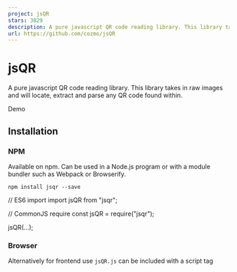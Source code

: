 ```yaml
---
project: jsQR
stars: 3829
description: A pure javascript QR code reading library. This library takes in raw images and will locate, extract and parse any QR code found within.
url: https://github.com/cozmo/jsQR
---
```


jsQR
====

A pure javascript QR code reading library. This library takes in raw images and will locate, extract and parse any QR code found within.

Demo

Installation
------------

### NPM

Available on npm. Can be used in a Node.js program or with a module bundler such as Webpack or Browserify.

```
npm install jsqr --save
```

// ES6 import
import jsQR from "jsqr";

// CommonJS require
const jsQR \= require("jsqr");

jsQR(...);

### Browser

Alternatively for frontend use `jsQR.js` can be included with a script tag

<script src\="jsQR.js"\></script\>
<script\>
  jsQR(...);
</script\>

### A note on webcams

jsQR is designed to be a completely standalone library for scanning QR codes. By design it does not include any platform specific code. This allows it to just as easily scan a frontend webcam stream, a user uploaded image, or be used as part of a backend Node.js process.

If you want to use jsQR to scan a webcam stream you'll need to extract the `ImageData` from the video stream. This can then be passed to jsQR. The jsQR demo contains a barebones implementation of webcam scanning that can be used as a starting point and customized for your needs. For more advanced questions you can refer to the `getUserMedia` docs or the fairly comprehensive webRTC sample code, both of which are great resources for consuming a webcam stream.

Usage
-----

jsQR exports a method that takes in 3 arguments representing the image data you wish to decode. Additionally can take an options object to further configure scanning behavior.

const code \= jsQR(imageData, width, height, options?);

if (code) {
  console.log("Found QR code", code);
}

### Arguments

-   `imageData` - An `Uint8ClampedArray` of RGBA pixel values in the form `[r0, g0, b0, a0, r1, g1, b1, a1, ...]`. As such the length of this array should be `4 * width * height`. This data is in the same form as the `ImageData` interface, and it's also commonly returned by node modules for reading images.
-   `width` - The width of the image you wish to decode.
-   `height` - The height of the image you wish to decode.
-   `options` (optional) - Additional options.
    -   `inversionAttempts` - (`attemptBoth` (default), `dontInvert`, `onlyInvert`, or `invertFirst`) - Should jsQR attempt to invert the image to find QR codes with white modules on black backgrounds instead of the black modules on white background. This option defaults to `attemptBoth` for backwards compatibility but causes a ~50% performance hit, and will probably be default to `dontInvert` in future versions.

### Return value

If a QR is able to be decoded the library will return an object with the following keys.

-   `binaryData` - `Uint8ClampedArray` - The raw bytes of the QR code.
-   `data` - The string version of the QR code data.
-   `chunks` - The QR chunks.
-   `version` - The QR version.
-   `location` - An object with keys describing key points of the QR code. Each key is a point of the form `{x: number, y: number}`. Has points for the following locations.
    -   Corners - `topRightCorner`/`topLeftCorner`/`bottomRightCorner`/`bottomLeftCorner`;
    -   Finder patterns - `topRightFinderPattern`/`topLeftFinderPattern`/`bottomLeftFinderPattern`
    -   May also have a point for the `bottomRightAlignmentPattern` assuming one exists and can be located.

Because the library is written in typescript you can also view the type definitions to understand the API.

Contributing
------------

jsQR is written using typescript. You can view the development source in the `src` directory.

Tests can be run with

```
npm test
```

Besides unit tests the test suite contains several hundred images that can be found in the /tests/end-to-end/ folder.

Not all the images can be read. In general changes should hope to increase the number of images that read. However due to the nature of computer vision some changes may cause images that pass to start to fail and visa versa. To update the expected outcomes run `npm run-script generate-test-data`. These outcomes can be evaluated in the context of a PR to determine if a change improves or harms the overall ability of the library to read QR codes. A summary of which are passing and failing can be found at /tests/end-to-end/report.json

After testing any changes, you can compile the production version by running

```
npm run-script build
```

-   Source hosted at GitHub
-   Report issues, questions, feature requests on GitHub Issues

Pull requests are welcome! Please create seperate branches for seperate features/patches.

